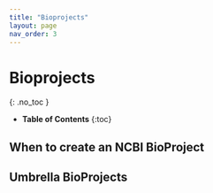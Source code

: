 ```yaml
---
title: "Bioprojects"
layout: page
nav_order: 3
---
```


# Bioprojects
{: .no_toc }

- **Table of Contents**
{:toc}


<!---
Sections start here
-->
## When to create an NCBI BioProject 

## Umbrella BioProjects 
